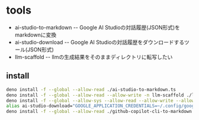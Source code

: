 # tools

- ai-studio-to-markdown -- Google AI Studioの対話履歴(JSON形式)をmarkdownに変換
- ai-studio-download    -- Google AI Studioの対話履歴をダウンロードするツール(JSON形式)
- llm-scaffold          -- llmの生成結果をそのままディレクトリに転写したい

## install

```bash
deno install -f --global --allow-read ./ai-studio-to-markdown.ts
deno install -f --global --allow-read --allow-write -n llm-scaffold ./llm-scaffold.ts
deno install -f --global --allow-sys --allow-read --allow-write --allow-env=GOOGLE_APPLICATION_CREDENTIALS,GOOGLE_SDK_NODE_LOGGING,GOOGLE_CLOUD_QUOTA_PROJECT,google_application_credentials,HOME,CLOUD_RUN_JOB,FUNCTION_NAME,K_SERVICE,METADATA_SERVER_DETECTION,DETECT_GCP_RETRIES,GCE_METADATA_IP,GCE_METADATA_HOST,HTTPS_PROXY,https_proxy,HTTP_PROXY,http_proxy,NO_PROXY,no_proxy,DEBUG_AUTH,GCLOUD_PROJECT,GOOGLE_CLOUD_PROJECT,gcloud_project,google_cloud_project --allow-net=metadata.google.internal:80,169.254.169.254:80,www.googleapis.com:443 -n ai-studio-download ./ai-studio-download/ai-studio-download.ts
alias ai-studio-download="GOOGLE_APPLICATION_CREDENTIALS=~/.config/google/service-account-key.json ai-studio-download"
deno install -f --global --allow-read ./github-copilot-cli-to-markdown.ts
```
